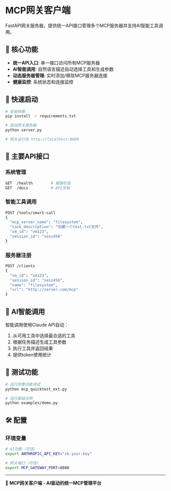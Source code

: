 # MCP网关客户端

FastAPI网关服务器，提供统一API接口管理多个MCP服务器并支持AI智能工具调用。

## 🎯 核心功能

- **统一API入口**: 单一接口访问所有MCP服务器
- **AI智能调用**: 自然语言描述自动选择工具和生成参数  
- **动态服务器管理**: 实时添加/移除MCP服务器连接
- **健康监控**: 系统状态和连接监控

## 🚀 快速启动

```bash
# 安装依赖
pip install -r requirements.txt

# 启动网关服务器
python server.py

# 网关运行在 http://localhost:8080
```

## 📡 主要API接口

### 系统管理
```bash
GET  /health        # 健康检查
GET  /docs          # API文档
```

### 智能工具调用
```bash
POST /tools/smart-call
{
  "mcp_server_name": "filesystem",
  "task_description": "创建一个test.txt文件",
  "vm_id": "vm123", 
  "session_id": "sess456"
}
```

### 服务器注册
```bash
POST /clients
{
  "vm_id": "vm123",
  "session_id": "sess456",
  "name": "filesystem",
  "url": "http://server.com/mcp"
}
```

## 🧠 AI智能调用

智能调用使用Claude API自动：
1. 从可用工具中选择最合适的工具
2. 根据任务描述生成工具参数
3. 执行工具并返回结果
4. 提供token使用统计

## 🔧 测试功能

```bash
# 运行完整功能测试
python mcp_quicktest_ext.py

# 运行基础示例
python examples/demo.py
```

## 🛠️ 配置

### 环境变量
```bash
# AI功能（可选）
export ANTHROPIC_API_KEY="sk-your-key"

# 网关端口（可选）
export MCP_GATEWAY_PORT=8080
```

---

🚀 **MCP网关客户端 - AI驱动的统一MCP管理平台**